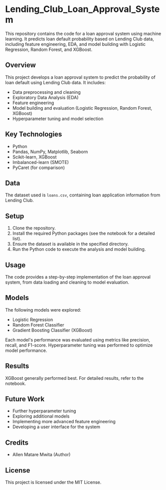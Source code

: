 # Lending_Club_Loan_Approval_System

This repository contains the code for a loan approval system using machine learning. It predicts loan default probability based on Lending Club data, including feature engineering, EDA, and model building with Logistic Regression, Random Forest, and XGBoost.

## Overview

This project develops a loan approval system to predict the probability of loan default using Lending Club data. It includes:

* Data preprocessing and cleaning
* Exploratory Data Analysis (EDA)
* Feature engineering
* Model building and evaluation (Logistic Regression, Random Forest, XGBoost)
* Hyperparameter tuning and model selection

## Key Technologies

* Python
* Pandas, NumPy, Matplotlib, Seaborn
* Scikit-learn, XGBoost
* Imbalanced-learn (SMOTE)
* PyCaret (for comparison)

## Data

The dataset used is `loans.csv`, containing loan application information from Lending Club.

## Setup

1.  Clone the repository.
2.  Install the required Python packages (see the notebook for a detailed list).
3.  Ensure the dataset is available in the specified directory.
4.  Run the Python code to execute the analysis and model building.

## Usage

The code provides a step-by-step implementation of the loan approval system, from data loading and cleaning to model evaluation.

## Models

The following models were explored:

* Logistic Regression
* Random Forest Classifier
* Gradient Boosting Classifier (XGBoost)

Each model's performance was evaluated using metrics like precision, recall, and F1-score. Hyperparameter tuning was performed to optimize model performance.

## Results

XGBoost generally performed best. For detailed results, refer to the notebook.

## Future Work

* Further hyperparameter tuning
* Exploring additional models
* Implementing more advanced feature engineering
* Developing a user interface for the system

## Credits

* Allen Matare Mwita (Author)

## License

This project is licensed under the MIT License.
